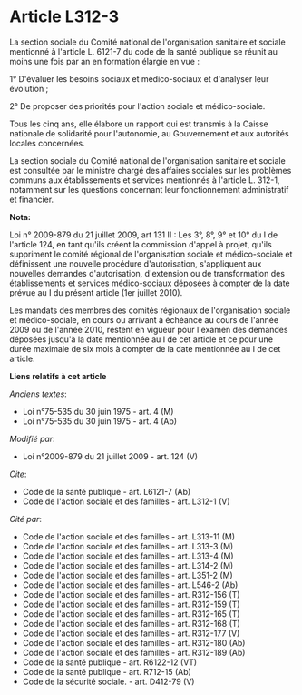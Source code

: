# Article L312-3

La section sociale du Comité national de l'organisation sanitaire et sociale mentionné à l'article L. 6121-7 du code de la
santé publique se réunit au moins une fois par an en formation élargie en vue : 

1° D'évaluer les besoins sociaux et médico-sociaux et d'analyser leur évolution ; 

2° De proposer des priorités pour l'action sociale et médico-sociale. 

Tous les cinq ans, elle élabore un rapport qui est transmis à la Caisse nationale de solidarité pour l'autonomie, au
Gouvernement et aux autorités locales concernées. 

La section sociale du Comité national de l'organisation sanitaire et sociale est consultée par le ministre chargé des
affaires sociales sur les problèmes communs aux établissements et services mentionnés à l'article L. 312-1, notamment sur les
questions concernant leur fonctionnement administratif et financier.

**Nota:**

Loi n° 2009-879 du 21 juillet 2009, art 131 II : Les 3°, 8°, 9° et 10° du I de l'article 124, en tant qu'ils créent la
commission d'appel à projet, qu'ils suppriment le comité régional de l'organisation sociale et médico-sociale et définissent
une nouvelle procédure d'autorisation, s'appliquent aux nouvelles demandes d'autorisation, d'extension ou de transformation
des établissements et services médico-sociaux déposées à compter de la date prévue au I du présent article (1er juillet
2010).

Les mandats des membres des comités régionaux de l'organisation sociale et médico-sociale, en cours ou arrivant à échéance au
cours de l'année 2009 ou de l'année 2010, restent en vigueur pour l'examen des demandes déposées jusqu'à la date mentionnée
au I de cet article et ce pour une durée maximale de six mois à compter de la date mentionnée au I de cet article.

**Liens relatifs à cet article**

_Anciens textes_:

  - Loi n°75-535 du 30 juin 1975 - art. 4 (M)
  - Loi n°75-535 du 30 juin 1975 - art. 4 (Ab)

_Modifié par_:

  - Loi n°2009-879 du 21 juillet 2009 - art. 124 (V)

_Cite_:

  - Code de la santé publique - art. L6121-7 (Ab)
  - Code de l'action sociale et des familles - art. L312-1 (V)

_Cité par_:

  - Code de l'action sociale et des familles - art. L313-11 (M)
  - Code de l'action sociale et des familles - art. L313-3 (M)
  - Code de l'action sociale et des familles - art. L313-4 (M)
  - Code de l'action sociale et des familles - art. L314-2 (M)
  - Code de l'action sociale et des familles - art. L351-2 (M)
  - Code de l'action sociale et des familles - art. L546-2 (Ab)
  - Code de l'action sociale et des familles - art. R312-156 (T)
  - Code de l'action sociale et des familles - art. R312-159 (T)
  - Code de l'action sociale et des familles - art. R312-165 (T)
  - Code de l'action sociale et des familles - art. R312-168 (T)
  - Code de l'action sociale et des familles - art. R312-177 (V)
  - Code de l'action sociale et des familles - art. R312-180 (Ab)
  - Code de l'action sociale et des familles - art. R312-189 (Ab)
  - Code de la santé publique - art. R6122-12 (VT)
  - Code de la santé publique - art. R712-15 (Ab)
  - Code de la sécurité sociale. - art. D412-79 (V)
